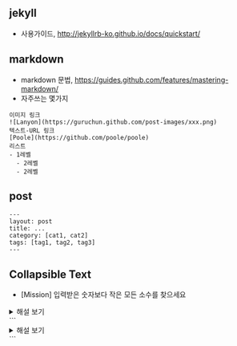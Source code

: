 ## jekyll 

- 사용가이드, http://jekyllrb-ko.github.io/docs/quickstart/

## markdown

- markdown 문법, https://guides.github.com/features/mastering-markdown/
- 자주쓰는 몇가지
```
이미지 링크
![Lanyon](https://guruchun.github.com/post-images/xxx.png)
텍스트-URL 링크
[Poole](https://github.com/poole/poole)
리스트
- 1레벨
  - 2레벨
  - 2레벨
```

## post
```
---
layout: post
title: ...
category: [cat1, cat2]
tags: [tag1, tag2, tag3]
---
```
## Collapsible Text

* [Mission] 입력받은 숫자보다 작은 모든 소수를 찾으세요  
<details><summary>해설 보기</summary>
<p>
```python
print("hello world!")
```
</p>
</details>
```
<details><summary>해설 보기</summary>
<p>
collapsed content...
</p>
</details>
```
